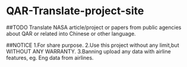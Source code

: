 QAR-Translate-project-site
=====================
##TODO
Translate NASA article/project or papers from public agencies about QAR or related into Chinese or other language.

##NOTICE
1.For share purpose.
2.Use this project without any limit,but WITHOUT ANY WARRANTY.
3.Banning upload any data with airline features, eg. Eng data from airlines.
